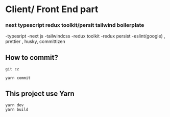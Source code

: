# Client/ Front End part

### next typescript redux toolkit/persit tailwind boilerplate

-typesript
-next js
-tailwindcss
-redux toolkit
-redux persist
-eslint(google) , prettier , husky, committizen

## How to commit?

```
git cz
```

```
yarn commit
```

## This project use Yarn

```
yarn dev
yarn build
```
